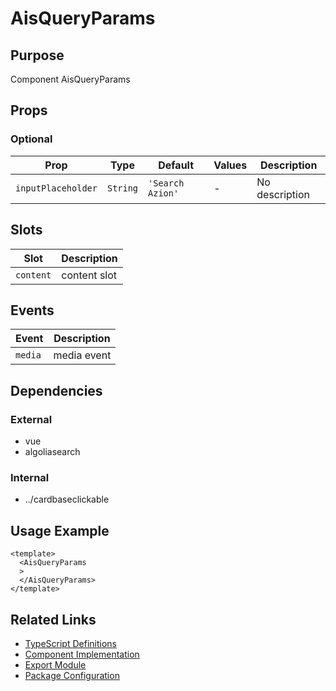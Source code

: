 # AisQueryParams

## Purpose

Component AisQueryParams

## Props

### Optional
| Prop | Type | Default | Values | Description |
|------|------|---------|--------|-------------|
| `inputPlaceholder` | `String` | `'Search Azion'` | - | No description |

## Slots

| Slot | Description |
|------|-------------|
| `content` | content slot |

## Events

| Event | Description |
|-------|-------------|
| `media` | media event |

## Dependencies

### External
- vue
- algoliasearch

### Internal
- ../cardbaseclickable

## Usage Example

```vue
<template>
  <AisQueryParams
  >
  </AisQueryParams>
</template>
```

## Related Links

- [TypeScript Definitions](./AisQueryParams.d.ts)
- [Component Implementation](./AisQueryParams.vue)
- [Export Module](./aisqueryparams.js)
- [Package Configuration](./package.json)
